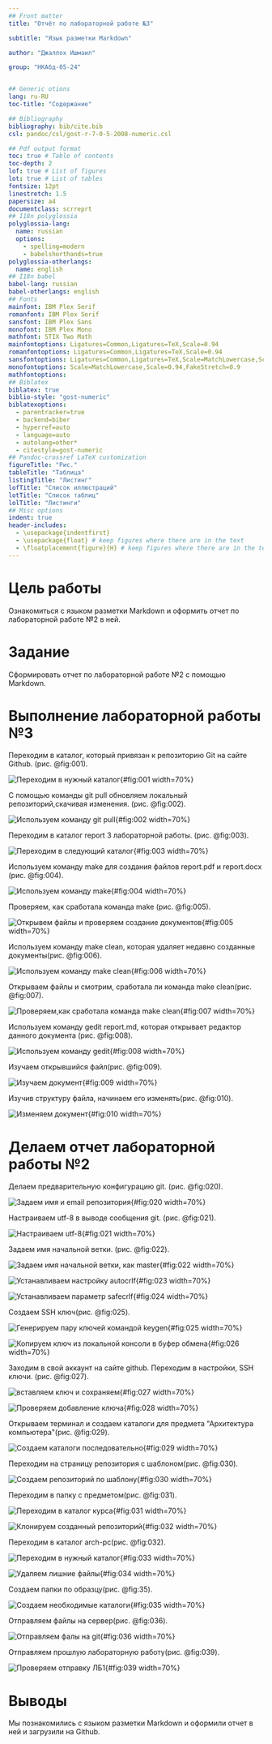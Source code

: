 ```yaml
---
## Front matter
title: "Отчёт по лабораторной работе №3"

subtitle: "Язык разметки Markdown"

author: "Джаллох Ишмаил"

group: "НКАбд-05-24"


## Generic otions
lang: ru-RU
toc-title: "Содержание"

## Bibliography
bibliography: bib/cite.bib
csl: pandoc/csl/gost-r-7-0-5-2008-numeric.csl

## Pdf output format
toc: true # Table of contents
toc-depth: 2
lof: true # List of figures
lot: true # List of tables
fontsize: 12pt
linestretch: 1.5
papersize: a4
documentclass: scrreprt
## I18n polyglossia
polyglossia-lang:
  name: russian
  options:
	- spelling=modern
	- babelshorthands=true
polyglossia-otherlangs:
  name: english
## I18n babel
babel-lang: russian
babel-otherlangs: english
## Fonts
mainfont: IBM Plex Serif
romanfont: IBM Plex Serif
sansfont: IBM Plex Sans
monofont: IBM Plex Mono
mathfont: STIX Two Math
mainfontoptions: Ligatures=Common,Ligatures=TeX,Scale=0.94
romanfontoptions: Ligatures=Common,Ligatures=TeX,Scale=0.94
sansfontoptions: Ligatures=Common,Ligatures=TeX,Scale=MatchLowercase,Scale=0.94
monofontoptions: Scale=MatchLowercase,Scale=0.94,FakeStretch=0.9
mathfontoptions:
## Biblatex
biblatex: true
biblio-style: "gost-numeric"
biblatexoptions:
  - parentracker=true
  - backend=biber
  - hyperref=auto
  - language=auto
  - autolang=other*
  - citestyle=gost-numeric
## Pandoc-crossref LaTeX customization
figureTitle: "Рис."
tableTitle: "Таблица"
listingTitle: "Листинг"
lofTitle: "Список иллюстраций"
lotTitle: "Список таблиц"
lolTitle: "Листинги"
## Misc options
indent: true
header-includes:
  - \usepackage{indentfirst}
  - \usepackage{float} # keep figures where there are in the text
  - \floatplacement{figure}{H} # keep figures where there are in the text
---
```


# Цель работы

Ознакомиться с языком разметки Markdown и оформить отчет по лабораторной работе №2 в ней.

# Задание

Сформировать отчет по лабораторной работе №2 с помощью Markdown.

# Выполнение лабораторной работы №3

Переходим в каталог, который привязан к репозиторию Git на сайте Github. (рис. @fig:001).

![Переходим в нужный каталог](image/1.png){#fig:001 width=70%}

С помощью команды git pull обновляем локальный репозиторий,скачивая изменения. (рис. @fig:002).

![Используем команду git pull](image/2.png){#fig:002 width=70%}

Переходим в каталог report 3 лабораторной работы. (рис. @fig:003).

![Переходим в следующий каталог](image/3.png){#fig:003 width=70%}

Используем команду make для создания файлов report.pdf и report.docx (рис. @fig:004).

![Используем команду make](image/5.png){#fig:004 width=70%}

Проверяем, как сработала команда make (рис. @fig:005).

![Открывем файлы и проверяем создание документов](image/6.png){#fig:005 width=70%}

Используем команду make clean, которая удаляет недавно созданные документы(рис. @fig:006).

![Используем команду make clean](image/7.png){#fig:006 width=70%}

Открываем файлы и смотрим, сработала ли команда make clean(рис. @fig:007).

![Проверяем,как сработала команда make clean](image/8.png){#fig:007 width=70%}

Используем команду gedit report.md, которая открывает редактор данного документа (рис. @fig:008).

![Используем команду gedit](image/9.png){#fig:008 width=70%}

Изучаем открывшийся файл(рис. @fig:009).

![Изучаем документ](image/10.png){#fig:009 width=70%}

Изучив структуру файла, начинаем его изменять(рис. @fig:010).

![Изменяем документ](image/11.png){#fig:010 width=70%}
   
# Делаем отчет лабораторной работы №2

Делаем предварительную конфигурацию git. (рис. @fig:020).

![Задаем имя и email репозитория](image/20.png){#fig:020 width=70%}

Настраиваем utf-8 в выводе сообщения git. (рис. @fig:021).

![Настраиваем utf-8](image/21.png){#fig:021 width=70%}

Задаем имя начальной ветки. (рис. @fig:022).

![Задаем имя начальной ветки, как master](image/22.png){#fig:022 width=70%}

![Устанавливаем настройку autocrlf](image/23.png){#fig:023 width=70%}

![Устанавливаем параметр safecrlf](image/24.png){#fig:024 width=70%}

Создаем SSH ключ(рис. @fig:025).

![Генерируем пару ключей командой keygen](image/25.png){#fig:025 width=70%}

![Копируем ключ из локальной консоли в буфер обмена](image/26.png){#fig:026 width=70%}

Заходим в свой аккаунт на сайте github. Переходим в настройки, SSH ключи. (рис. @fig:027).

![вставляем ключ и сохраняем](image/27.png){#fig:027 width=70%}

![Проверяем добавление ключа](image/28.png){#fig:028 width=70%}

Открываем терминал и создаем каталоги для предмета "Архитектура компьютера"(рис. @fig:029).

![Создаем каталоги последовательно](image/29.png){#fig:029 width=70%}

Переходим на страницу репозитория с шаблоном(рис. @fig:030).

![Создаем репозиторий по шаблону](image/30.png){#fig:030 width=70%}

Переходим в папку с предметом(рис. @fig:031).

![Переходим в каталог курса](image/31.png){#fig:031 width=70%}

![Клонируем созданный репозиторий](image/32.png){#fig:032 width=70%}

Переходим в каталог arch-pc(рис. @fig:032).

![Переходим в нужный каталог](image/33.png){#fig:033 width=70%}

![Удаляем лишние файлы](image/34.png){#fig:034 width=70%}

Создаем папки по образцу(рис. @fig:35).

![Создаем необходимые каталоги](image/35.png){#fig:035 width=70%}

Отправляем файлы на сервер(рис. @fig:036).

![Отправляем фалы на git](image/36.png){#fig:036 width=70%}

Отправляем прошлую лабораторную работу(рис. @fig:039).

![Проверяем отправку ЛБ1](image/39.png){#fig:039 width=70%}

# Выводы

Мы познакомились с языком разметки Markdown и оформили отчет в ней и загрузили на Github.
